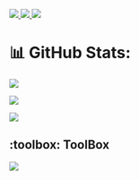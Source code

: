 



<p align="left">
  <a href="https://www.linkedin.com/in/adityarajsingh31/">
    <img src="https://skillicons.dev/icons?i=linkedin"/>
  </a>
 <a href = "https://x.com/AdityaRajS85706" >
  <img src = "https://skillicons.dev/icons?i=twitter" />
 </a>
  <a href = "https://www.instagram.com/let.it.go.adi/" >
    <img src = "https://skillicons.dev/icons?i=instagram" />
  </a>
   
</p>

# 📊 GitHub Stats:
![](https://github-readme-streak-stats.herokuapp.com/?user=adityaraj31&theme=dark&hide_border=false)<br/>
  
![](https://github-readme-stats.vercel.app/api?username=adityaraj31&theme=dark&hide_border=false&include_all_commits=true&count_private=true)<br/>
  
![](https://github-readme-stats.vercel.app/api/top-langs/?username=adityaraj31&theme=dark&hide_border=false&include_all_commits=true&count_private=true&layout=compact)
</div>
<!-- ## Latest Blog Posts 👇:
    - 💫 []()
    - 💯 []()
    - 💯 []()
    - 🚀 []()
    - 💫 []()  -->


<h2> :toolbox: ToolBox</h2>

<p align="left">
  <a href="https://skillicons.dev">
    <img src="https://skillicons.dev/icons?i=react,tailwind,express,mongodb,typescript,nextjs,github,postgres,postman " />
  </a>
</p>
